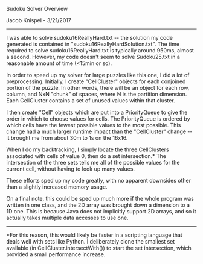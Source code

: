 Sudoku Solver Overview

Jacob Knispel - 3/21/2017

---

I was able to solve sudoku16ReallyHard.txt -- the solution my code generated is contained in "sudoku16ReallyHardSolution.txt".
The time required to solve sudoku16ReallyHard.txt is typically around 950ms, almost a second.
However, my code doesn't seem to solve Sudoku25.txt in a reasonable amount of time (<15min or so).

In order to speed up my solver for large puzzles like this one, I did a lot of preprocessing.
Initially, I create "CellCluster" objects for each conjoined portion of the puzzle.
In other words, there will be an object for each row, column, and NxN "chunk" of spaces, where N is the partition dimension.
Each CellCluster contains a set of unused values within that cluster.

I then create "Cell" objects which are put into a PriorityQueue to give the order in which to choose values for cells.
The PriorityQueue is ordered by which cells have the fewest possible values to the most possible.
This change had a much larger runtime impact than the "CellCluster" change -- it brought me from about 30m to 1s on the 16x16.

When I do my backtracking, I simply locate the three CellClusters associated with cells of value 0, then do a set intersection.*
The intersection of the three sets tells me all of the possible values for the current cell, without having to look up many values.

These efforts sped up my code greatly, with no apparent downsides other than a slightly increased memory usage.

On a final note, this could be sped up much more if the whole program was written in one class, and the 2D array was brought down
a dimension to a 1D one. This is because Java does not implicitly support 2D arrays, and so it actually takes multiple data accesses
to use one.

---

*For this reason, this would likely be faster in a scripting language that deals well with sets like Python. I deliberately
	clone the smallest set available (in CellCluster.intersectWith()) to start the set intersection, which provided a small 
	performance increase.
